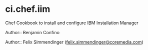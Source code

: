 ci.chef.iim
===========

Chef Cookbook to install and configure IBM Installation Manager

Author:: Benjamin Confino

Author:: Felix Simmendinger (<felix.simmendinger@coremedia.com>)
